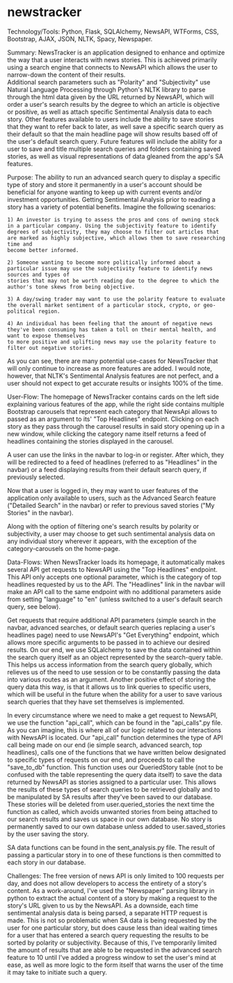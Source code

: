 # newstracker

Technology/Tools: Python, Flask, SQLAlchemy, NewsAPI, WTForms, CSS, Bootstrap, AJAX, JSON, NLTK, Spacy, Newspaper.


Summary: 
  NewsTracker is an application designed to enhance and optimize the way that a user interacts with news stories. 
  This is achieved primarily using a search engine that connects to NewsAPI which allows the user to narrow-down the content of their results.  
  Additional search parameters such as "Polarity" and "Subjectivity" use Natural Language Processing through Python's NLTK library to parse through 
  the html data given by the URL returned by NewsAPI, which will order a user's search results by the degree to which an article is objective or positive, 
  as well as attach specific Sentimental Analysis data to each story.
  Other features available to users include the ability to save stories that they want to refer back to later, as well save a specific search query as their 
  default so that the main headline page will show results based off of the user's default search query. Future features will include the ability for a user
  to save and title multiple search queries and folders containing saved stories, as well as visual representations of data gleaned from the app's SA features. 


Purpose: 
  The ability to run an advanced search query to display a specific type of story and store it permanently in a user's account should be beneficial for 
  anyone wanting to keep up with current events and/or investment opportunities. Getting Sentimental Analysis prior to reading a story has a variety of potential 
  benefits. Imagine the following scenarios:

    1) An investor is trying to assess the pros and cons of owning stock in a particular company. Using the subjectivity feature to identify 
    degrees of subjectivity, they may choose to filter out articles that are marked as highly subjective, which allows them to save researching time and 
    become better informed.

    2) Someone wanting to become more politically informed about a particular issue may use the subjectivity feature to identify news sources and types of 
    stories that may not be worth reading due to the degree to which the author's tone skews from being objective. 

    3) A day/swing trader may want to use the polarity feature to evaluate the overall market sentiment of a particular stock, crypto, or geo-political region. 

    4) An individual has been feeling that the amount of negative news they've been consuming has taken a toll on their mental health, and want to expose themselves
    to more positive and uplifting news may use the polarity feature to filter out negative stories. 

  As you can see, there are many potential use-cases for NewsTracker that will only continue to increase as more features are added. I would note, however, 
  that NLTK's Sentimental Analysis features are not perfect, and a user should not expect to get accurate results or insights 100% of the time. 


User-Flow: 
  The homepage of NewsTracker contains cards on the left side explaining various features of the app, while the right side contains multiple Bootstrap carousels
  that represent each category that NewsApi allows to passed as an argument to its' "Top Headlines" endpoint. Clicking on each story as they pass through the carousel results 
  in said story opening up in a new window, while clicking the category name itself returns a feed of headlines containing the stories displayed in the carousel.
  
  A user can use the links in the navbar to log-in or register. After which, they will be redirected to a feed of headlines (referred to as "Headlines" in the navbar)
  or a feed displaying results from their default search query, if previously selected. 
  
  Now that a user is logged in, they may want to user features of the application only available to users, such as the Advanced Search feature ("Detailed Search" in 
  the navbar) or refer to previous saved stories ("My Stories" in the navbar).
  
  Along with the option of filtering one's search results by polarity or subjectivity, a user may choose to get such sentimental analysis data on any individual story
  wherever it appears, with the exception of the category-carousels on the home-page. 
 
Data-Flows: 
  When NewsTracker loads its homepage, it automatically makes several API get requests to NewsAPI using the "Top Headlines" endpoint. This API only accepts one
  optional parameter, which is the category of top headlines requested by us to the API. The "Headlines" link in the navbar will make an API call to the same endpoint with no
  additional parameters aside from setting "language" to "en" (unless switched to a user's default search query, see below).
  
  Get requests that require additional API parameters (simple search in the navbar, advanced searches, or default search queries replacing a user's headlines page) need to use
  NewsAPI's "Get Everything" endpoint, which allows more specific arguments to be passed in to achieve our desired results. On our end, we use SQLalchemy to save the data contained
  within the search query itself as an object represented by the search-query table. This helps us access information from the search query globally, which relieves us of the need to use
  session or to be constantly passing the data into various routes as an argument. Another positive effect of storing the query data this way, is that it allows us to link queries
  to specific users, which will be useful in the future when the ability for a user to save various search queries that they have set themselves is implemented. 
  
  In every circumstance where we need to make a get request to NewsAPI, we use the function "api_call", which can be found in the "api_calls".py file. As you can imagine,
  this is where all of our logic related to our interactions with NewsAPI is located. Our "api_call" function determines the type of API call being made on our end (ie simple search,
  advanced search, top headlines), calls one of the functions that we have written below designated to specific types of requests on our end, and proceeds to call the 
  "save_to_db" function. This function uses our QueriedStory table (not to be confused with the table representing the query data itself) to save the data returned by NewsAPI as stories
  assigned to a particular user. This allows the results of these types of search queries to be retrieved globally and to be manipulated by SA results after they've been saved to our database. 
  These stories will be deleted from user.queried_stories the next time the function as called, which avoids unwanted stories from being attached to our 
  search results and saves us space in our own database. No story is permanently saved to our own database unless added to user.saved_stories by the user saving the story.
  
  SA data functions can be found in the sent_analysis.py file. The result of passing a particular story in to one of these functions is then committed to each story in our database.
  
  
Challenges: 
  The free version of news API is only limited to 100 requests per day, and does not allow developers to access the entirety of a story's content. As a work-around, I've used the "Newspaper"
  parsing library in python to extract the actual content of a story by making a request to the story's URL given to us by the NewsAPI. As a downside, each time sentimental analysis data
  is being parsed, a separate HTTP request is made. This is not so problematic when SA data is being requested by the user for one particular story, but does cause less than ideal waiting
  times for a user that has entered a search query requesting the results to be sorted by polarity or subjectivity. Because of this, I've temporarily limited the amount of results that are able to be
  requested in the advanced search feature to 10 until I've added a progress window to set the user's mind at ease, as well as more logic to the form itself that warns the user of the time it may
  take to initiate such a query.
  
  
  
